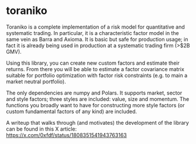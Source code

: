 # toraniko

Toraniko is a complete implementation of a risk model for quantitative and systematic trading. In particular, it is a characteristic factor model in the same vein as Barra and Axioma. It is basic but safe for production usage; in fact it is already being used in production at a systematic trading firm (>$2B GMV).

Using this library, you can create new custom factors and estimate their returns. From there you will be able to estimate a factor covariance matrix suitable for portfolio optimization with factor risk constraints (e.g. to main a market neutral portfolio).

The only dependencies are numpy and Polars. It supports market, sector and style factors; three styles are included: value, size and momentum. The functions you broadly want to have for constructing more style factors (or custom fundamental factors of any kind) are included.

A writeup that walks through (and motivates) the development of the library can be found in this X article: https://x.com/0xfdf/status/1808351541943763163
